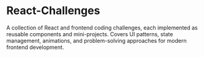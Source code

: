 # React-Challenges
A collection of React and frontend coding challenges, each implemented as reusable components and mini-projects. Covers UI patterns, state management, animations, and problem-solving approaches for modern frontend development.
